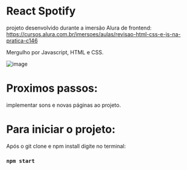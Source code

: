 # React Spotify

projeto desenvolvido durante a imersão Alura de frontend: https://cursos.alura.com.br/imersoes/aulas/revisao-html-css-e-js-na-pratica-c146

Mergulho por Javascript, HTML e CSS.

![image](https://github.com/user-attachments/assets/b01b7f77-c41d-4d08-a4d1-dc25afda1ca1)

# Proximos passos:

implementar sons e novas páginas ao projeto.

# Para iniciar o projeto:

Após o git clone e npm install digite no terminal:

### `npm start`



